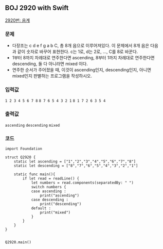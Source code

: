 
## BOJ 2920 with Swift

[2920번: 음계](https://www.acmicpc.net/problem/2920)

### 문제
 - 다장조는 c d e f g a b C, 총 8개 음으로 이루어져있다. 이 문제에서 8개 음은 다음과 같이 숫자로 바꾸어 표현한다. c는 1로, d는 2로, ..., C를 8로 바꾼다.
 - 1부터 8까지 차례대로 연주한다면 ascending, 8부터 1까지 차례대로 연주한다면 descending, 둘 다 아니라면 mixed 이다.
 - 연주한 순서가 주어졌을 때, 이것이 ascending인지, descending인지, 아니면 mixed인지 판별하는 프로그램을 작성하시오.

### 입력값

`1 2 3 4 5 6 7 8`
`8 7 6 5 4 3 2 1`
`8 1 7 2 6 3 5 4`

### 출력값
`ascending`
`descending`
`mixed`

### 코드
```
import Foundation

struct Q2920 {
    static let ascending = ["1","2","3","4","5","6","7","8"]
    static let descending = ["8","7","6","5","4","3","2","1"]
    
    static func main(){
        if let read = readLine() {
            let numbers = read.components(separatedBy: " ")
            switch numbers {
            case ascending :
                print("ascending")
            case descending :
                print("descending")
            default :
                print("mixed")
            }
        }
    }
}


Q2920.main()

```